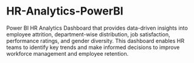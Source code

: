 # HR-Analytics-PowerBI
Power BI HR Analytics Dashboard that provides data-driven insights into employee attrition, department-wise distribution, job satisfaction, performance ratings, and gender diversity. This dashboard enables HR teams to identify key trends and make informed decisions to improve workforce management and employee retention.
